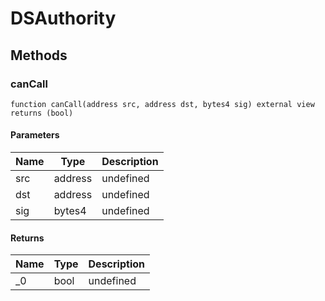 # DSAuthority









## Methods

### canCall

```solidity
function canCall(address src, address dst, bytes4 sig) external view returns (bool)
```





#### Parameters

| Name | Type | Description |
|---|---|---|
| src | address | undefined
| dst | address | undefined
| sig | bytes4 | undefined

#### Returns

| Name | Type | Description |
|---|---|---|
| _0 | bool | undefined




